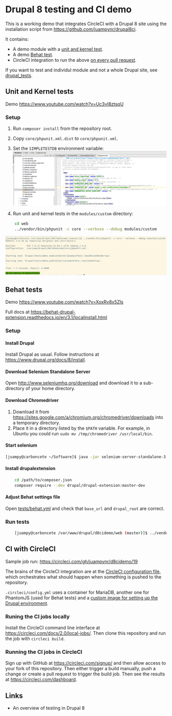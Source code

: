 # Drupal 8 testing and CI demo

This is a working demo that integrates CircleCI with a Drupal 8 site using
the installation script from https://github.com/juampynr/drupal8ci.

It contains:

- A demo module with a [unit and kernel test](web/modules/custom/demo_module/tests/src).
- A demo [Behat test](tests).
- CircleCI integration to run the above [on every pull request](https://circleci.com/gh/juampynr/d8cidemo).


If you want to test and individul module and not a whole Drupal site, see
[drupal_tests](https://github.com/deviantintegral/drupal_tests).

## Unit and Kernel tests

Demo https://www.youtube.com/watch?v=Uc3vI8ztsqU

### Setup
1. Run `composer install` from the repository root.
2. Copy `core/phpunit.xml.dist` to `core/phpunit.xml`.
3. Set the `SIMPLETESTDB` environment variable:
![](docs/images/phpunit.png)

4. Run unit and kernel tests in the `modules/custom` directory:
```bash
    cd web
    ../vendor/bin/phpunit -c core --verbose --debug modules/custom
```
![](docs/images/phpunit-run.png)

## Behat tests

Demo https://www.youtube.com/watch?v=XoxRv8x5ZIs

Full docs at https://behat-drupal-extension.readthedocs.io/en/3.1/localinstall.html

### Setup

#### Install Drupal

Install Drupal as usual. Follow instructions at https://www.drupal.org/docs/8/install.

#### Download Selenium Standalone Server

Open http://www.seleniumhq.org/download and download it to a sub-directory of your home directory.

#### Download Chromedriver

1. Download it from https://sites.google.com/a/chromium.org/chromedriver/downloads into a temporary directory.
2. Place it in a directory listed by the `$PATH` variable. For example, in Ubuntu you could
run `sudo mv /tmp/chromedriver /usr/local/bin`.

#### Start selenium
```bash
[juampy@carboncete ~/Software]$ java -jar selenium-server-standalone-3.6.0.jar
```

#### Install drupalextension
```bash
    cd /path/to/composer.json
    composer require --dev drupal/drupal-extension:master-dev
```

#### Adjust Behat settings file
Open [tests/behat.yml](tests/behat.yml) and check that `base_url` and `drupal_root` are correct.

### Run tests
```bash
    [juampy@carboncete /var/www/drupal/d8cidemo/web (master)]$ ../vendor/bin/behat --verbose -c ../tests/behat.yml
```
 
## CI with CircleCI

Sample job run: https://circleci.com/gh/juampynr/d8cidemo/19

The brains of the CircleCI integration are at the [CircleCI configuration file](.circleci/config.yml), which
orchestrates what should happen when something is pushed to the repository.

`.circleci/config.yml` uses a container for MariaDB, another one for PhantomJS (used for
Behat tests) and a [custom image for setting up the Drupal environment](.circleci/images/primary/Dockerfile).

### Runing the CI jobs locally

Install the CircleCI command line interface at https://circleci.com/docs/2.0/local-jobs/. Then
clone this repository and run the job with `circleci build`.

### Running the CI jobs in CircleCI

Sign up with GitHub at https://circleci.com/signup/ and then allow access to your fork of
this repository. Then either trigger a build manually, push a change or
create a pull request to trigger the build job. Then see the results at
https://circleci.com/dashboard.

## Links
- An overview of testing in Drupal 8
